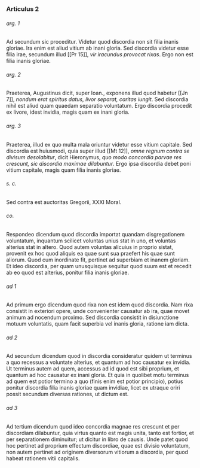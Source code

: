 ### Articulus 2

###### arg. 1
Ad secundum sic proceditur. Videtur quod discordia non sit filia inanis gloriae. Ira enim est aliud vitium ab inani gloria. Sed discordia videtur esse filia irae, secundum illud [[Pr 15]], *vir iracundus provocat rixas*. Ergo non est filia inanis gloriae.

###### arg. 2
Praeterea, Augustinus dicit, super Ioan., exponens illud quod habetur [[Jn 7]], *nondum erat spiritus datus, livor separat, caritas iungit*. Sed discordia nihil est aliud quam quaedam separatio voluntatum. Ergo discordia procedit ex livore, idest invidia, magis quam ex inani gloria.

###### arg. 3
Praeterea, illud ex quo multa mala oriuntur videtur esse vitium capitale. Sed discordia est huiusmodi, quia super illud [[Mt 12]], *omne regnum contra se divisum desolabitur*, dicit Hieronymus, *quo modo concordia parvae res crescunt, sic discordia maximae dilabuntur*. Ergo ipsa discordia debet poni vitium capitale, magis quam filia inanis gloriae.

###### s. c.
Sed contra est auctoritas Gregorii, XXXI Moral.

###### co.
Respondeo dicendum quod discordia importat quandam disgregationem voluntatum, inquantum scilicet voluntas unius stat in uno, et voluntas alterius stat in altero. Quod autem voluntas alicuius in proprio sistat, provenit ex hoc quod aliquis ea quae sunt sua praefert his quae sunt aliorum. Quod cum inordinate fit, pertinet ad superbiam et inanem gloriam. Et ideo discordia, per quam unusquisque sequitur quod suum est et recedit ab eo quod est alterius, ponitur filia inanis gloriae.

###### ad 1
Ad primum ergo dicendum quod rixa non est idem quod discordia. Nam rixa consistit in exteriori opere, unde convenienter causatur ab ira, quae movet animum ad nocendum proximo. Sed discordia consistit in disiunctione motuum voluntatis, quam facit superbia vel inanis gloria, ratione iam dicta.

###### ad 2
Ad secundum dicendum quod in discordia consideratur quidem ut terminus a quo recessus a voluntate alterius, et quantum ad hoc causatur ex invidia. Ut terminus autem ad quem, accessus ad id quod est sibi proprium, et quantum ad hoc causatur ex inani gloria. Et quia in quolibet motu terminus ad quem est potior termino a quo (finis enim est potior principio), potius ponitur discordia filia inanis gloriae quam invidiae, licet ex utraque oriri possit secundum diversas rationes, ut dictum est.

###### ad 3
Ad tertium dicendum quod ideo concordia magnae res crescunt et per discordiam dilabuntur, quia virtus quanto est magis unita, tanto est fortior, et per separationem diminuitur; ut dicitur in libro de causis. Unde patet quod hoc pertinet ad proprium effectum discordiae, quae est divisio voluntatum, non autem pertinet ad originem diversorum vitiorum a discordia, per quod habeat rationem vitii capitalis.

